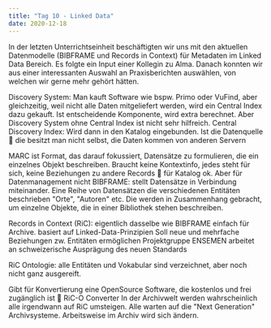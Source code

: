 ```yaml
---
title: "Tag 10 - Linked Data"
date: 2020-12-18
---
```


In der letzten Unterrichtseinheit beschäftigten wir uns mit den aktuellen Datenmodelle (BIBFRAME und Records in Context) für Metadaten im Linked Data Bereich. Es folgte ein Input einer Kollegin zu Alma. Danach konnten wir aus einer interessanten Auswahl an Praxisberichten auswählen, von welchen wir gerne mehr gehört hätten. 

Discovery System: Man kauft Software wie bspw. Primo oder VuFind, aber gleichzeitig, weil nicht alle Daten mitgeliefert werden, wird ein Central Index dazu gekauft. Ist entscheidende Komponente, wird extra berechnet. Aber Discovery System ohne Central Index ist nicht sehr hilfreich.
Central Discovery Index: Wird dann in den Katalog eingebunden. Ist die Datenquelle  die besitzt man nicht selbst, die Daten kommen von anderen Servern

MARC ist Format, das darauf fokussiert, Datensätze zu formulieren, die ein einzelnes Objekt beschreiben. Braucht keine Kontextinfo, jedes steht für sich, keine Beziehungen zu andere Records  für Katalog ok. Aber für Datenmanagement nicht
BIBFRAME: stellt Datensätze in Verbindung miteinander. Eine Reihe von Datensätzen die verschiedenen Entitäten beschrieben "Orte", "Autoren" etc. Die werden in Zusammenhang gebracht, um einzelne Objekte, die in einer Bibliothek stehen beschreiben. 

Records in Context (RiC): eigentlich dasselbe wie BIBFRAME einfach für Archive.
basiert auf Linked-Data-Prinzipien 
Soll neue und mehrfache Beziehungen zw. Entitäten ermöglichen
Projektgruppe ENSEMEN arbeitet an schweizerische Ausprägung des neuen Standards

RiC Ontologie: alle Entitäten und Vokabular sind verzeichnet, aber noch nicht ganz ausgereift. 

Gibt für Konvertierung eine OpenSource Software, die kostenlos und frei zugänglich ist  RiC-O Converter
In der Archivwelt werden wahrscheinlich alle irgendwann auf RiC umsteigen. Alle warten auf die "Next Generation" Archivsysteme. 
Arbeitsweise im Archiv wird sich ändern. 
